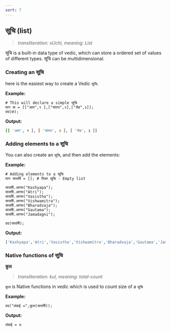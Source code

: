 ```yaml
---
sort: 7
---
```

## सूचि (list)

>_transliteration: sUchi, meaning: List_

सूचि is a built-in data type of vedic, which can store a ordered set of values of different types. सूचि can be multidimensional.

### Creating an सूचि

here is the easiest way to create a Vedic `सूचि`.

**Example:**
```ved
# This will declare a simple सूचि 
मान क = [["आम",१ ],["संतरा",२],["सेब",३]];
वद(क); 
```

**Output:**

```bash
[[ 'आम', १ ], [ 'संतरा', २ ], [ 'सेब', ३ ]] 
```

### Adding elements to a सूचि

You can also create an `सूचि`, and then add the elements:

**Example:**

```ved
# Adding elements to a सूचि
मान सप्तर्षि = []; # रिक्त सूचि - Empty list

सप्तर्षि.आगम("Kashyapa");
सप्तर्षि.आगम("Atri");
सप्तर्षि.आगम("Vasistha");
सप्तर्षि.आगम("Vishwamitra");
सप्तर्षि.आगम("Bharadvaja");
सप्तर्षि.आगम("Gautama");
सप्तर्षि.आगम("Jamadagni");

वद(सप्तर्षि);
```

**Output:**

```bash
['Kashyapa','Atri','Vasistha','Vishwamitra','Bharadvaja','Gautama','Jamadagni'] 
```

### Native functions of सूचि

**कुल**

>_transliteration: kul, meaning: total-count_

`कुल` is Native functions in vedic which is used to count size of a `सूचि`

**Example:**

```ved
वद("लंबाई =",कुल(सप्तर्षि));
```

**Output:**

```bash
लंबाई = ७
```
